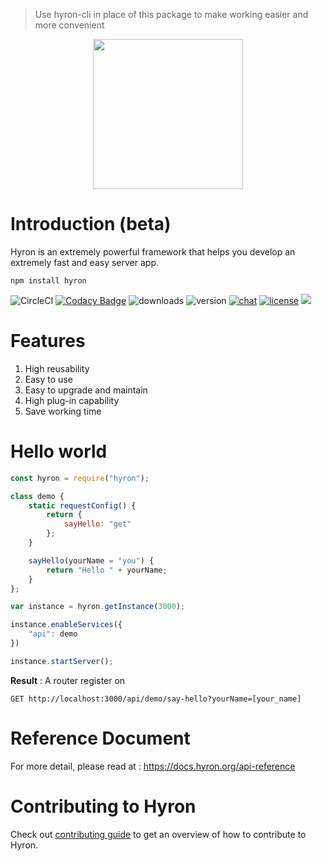> Use hyron-cli in place of this package to make working easier and more convenient


<div style = "text-align:center">
    <img src="https://i.imgur.com/mAjPWAu.png" style="width:240px; margin:auto"/>
</div>

# Introduction (beta)

Hyron is an extremely powerful framework that helps you develop an extremely fast and easy server app.


```
npm install hyron
```

![CircleCI](https://img.shields.io/circleci/project/github/hyron-group/hyron/master.svg?style=flat)
[![Codacy Badge](https://api.codacy.com/project/badge/Grade/488552ae62744dd7bf6bb34028adcc36)](https://www.codacy.com/app/thangdjw/hyron?utm_source=github.com&utm_medium=referral&utm_content=hyron-group/hyron&utm_campaign=Badge_Grade)
![downloads](https://img.shields.io/npm/dm/hyron.svg?style=flat)
![version](https://img.shields.io/npm/v/hyron.svg?style=flat)
[![chat](https://img.shields.io/gitter/room/hyron-group/community.svg?style=flat)](https://gitter.im/Hyron-group/community)
[![license](https://img.shields.io/npm/l/hyron.svg?style=flat)](https://opensource.org/licenses/MIT)
[![](http://img.shields.io/liberapay/patrons/thangdjw.svg?logo=liberapay)](https://liberapay.com/thangdjw/donate)



# Features

1. High reusability
2. Easy to use
3. Easy to upgrade and maintain
4. High plug-in capability
5. Save working time

# Hello world

```js
const hyron = require("hyron");

class demo {
    static requestConfig() {
        return {
            sayHello: "get"
        };
    }

    sayHello(yourName = "you") {
        return "Hello " + yourName;
    }
};

var instance = hyron.getInstance(3000);

instance.enableServices({
    "api": demo
})

instance.startServer();
```

**Result** :
A router register on

```http
GET http://localhost:3000/api/demo/say-hello?yourName=[your_name]
```
# Reference Document

For more detail, please read at : https://docs.hyron.org/api-reference
# Contributing to Hyron

Check out [contributing guide](https://docs.hyron.org/contribute) to get an overview of how to contribute to Hyron.
